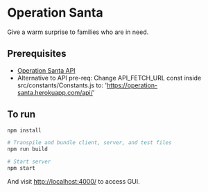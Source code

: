 # Operation Santa
Give a warm surprise to families who are in need.

## Prerequisites
- [Operation Santa API](https://github.com/phchung/Operation_Santa)
- Alternative to API pre-req: Change API_FETCH_URL const inside src/constants/Constants.js to: 'https://operation-santa.herokuapp.com/api/'

## To run

```sh
npm install

# Transpile and bundle client, server, and test files
npm run build

# Start server
npm start
```

And visit <http://localhost:4000/> to access GUI.
